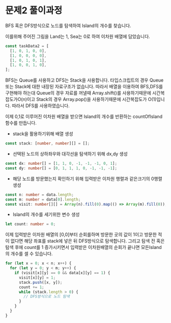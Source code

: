 # 문제2 풀이과정

BFS 혹은 DFS방식으로 노드를 탐색하여 Island의 개수를 찾습니다.

이를위해 주어진 그림을 Land는 1, Sea는 0로 하여 이차원 배열에 담았습니다.

```ts
const taskData2 = [
  [1, 0, 1, 0, 0],
  [1, 0, 0, 0, 0],
  [1, 0, 1, 0, 1],
  [1, 0, 0, 1, 0],
];
```

BFS는 Queue를 사용하고 DFS는 Stack을 사용합니다. 타입스크립트의 경우 Queue 또는 Stack에 대한 내장된 자료구조가 없습니다. 따라서 배열을 이용하여 BFS,DFS를 구현해야 하는대 Queue의 경우 자료를 꺼낼때 Array.shift()를 사용하기때문에 시간복잡도가O(n)이고 Stack의 경우 Array.pop()을 사용하기때문에 시간복잡도가 O(1)입니다. 따라서 DFS를 사용하였습니다.

이제 0,1로 이루어진 이차원 배열을 받으면 Island의 개수를 반환하는 countOfIsland 함수를 만듭니다.


- stack을 활용하기위해 배열 생성
```ts
const stack: [number, number][] = [];
```


- 선택된 노드의 상하좌우와 대각선을 탐색하기 위해 dx,dy 생성
```ts
const dx: number[] = [1, 1, 0, -1, -1, -1, 0, 1];
const dy: number[] = [0, 1, 1, 1, 0, -1, -1, -1];
```


- 해당 노드를 방문했는지 확인하기 위해 입력받은 이차원 행렬과 같은크기의 0행렬 생성
```ts
const n: number = data.length;
const m: number = data[0].length;
const visit: number[][] = Array(n).fill(0).map(() => Array(m).fill(0));
```


- Island의 개수를 세기위한 변수 생성
```ts
let count: number = 0;
```


이제 입력받은 이차원 배열의 [0,0]부터 순회를하며 방문한 곳의 값이 1이고 방문한 적이 없다면 해당 좌표를 stack에 넣은 뒤 DFS방식으로 탐색합니다. 그리고 탐색 전 혹은 탐색 후에 count를 1 증가시키면서 입력받은 이차원배열의 순회가 끝나면 모든Island의 개수를 셀 수 있습니다.
```ts
for (let x = 0; x < n; x++) {
  for (let y = 0; y < m; y++) {
    if (visit[x][y] == 0 && data[x][y] == 1) {
      visit[x][y] = 1;
      stack.push([x, y]);
      count += 1;
      while (stack.length > 0) {
        // DFS방식으로 노드 탐색
      }
    }
  }
}
```